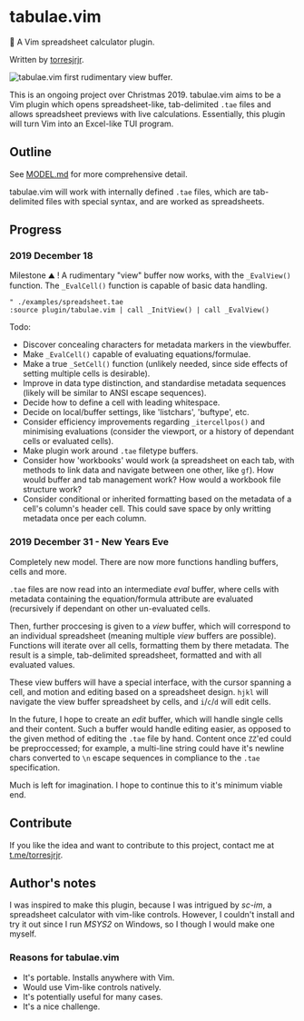 tabulae.vim
===========
📖 A Vim spreadsheet calculator plugin.

Written by [torresjrjr](https://t.me/torresjrjr).

![tabulae.vim first rudimentary view buffer.](https://i.imgur.com/xKUxkio.png)

This is an ongoing project over Christmas 2019. tabulae.vim aims to be a Vim plugin
which opens spreadsheet-like, tab-delimited `.tae` files and allows spreadsheet
previews with live calculations. Essentially, this plugin will turn Vim into an
Excel-like TUI program.

Outline
-------
See [MODEL.md](MODEL.md) for more comprehensive detail.

tabulae.vim will work with internally defined `.tae` files, which are
tab-delimited files with special syntax, and are worked as spreadsheets.

Progress
--------

### 2019 December 18
Milestone ⛰️ ! A rudimentary "view" buffer now works, with the `_EvalView()`
function. The `_EvalCell()` function is capable of basic data handling.

```vim
" ./examples/spreadsheet.tae
:source plugin/tabulae.vim | call _InitView() | call _EvalView() 
```

Todo:
- Discover concealing characters for metadata markers in the viewbuffer.
- Make `_EvalCell()` capable of evaluating equations/formulae.
- Make a true `_SetCell()` function (unlikely needed, since side effects of
  setting multiple cells is desirable).
- Improve in data type distinction, and standardise metadata sequences (likely
  will be similar to ANSI escape sequences).
- Decide how to define a cell with leading whitespace.
- Decide on local/buffer settings, like 'listchars', 'buftype', etc.
- Consider efficiency improvements regarding `_itercellpos()` and minimising
  evaluations (consider the viewport, or a history of dependant cells or
  evaluated cells).
- Make plugin work around `.tae` filetype buffers.
- Consider how 'workbooks' would work (a spreadsheet on each tab, with methods
  to link data and navigate between one other, like `gf`). How would buffer
  and tab management work? How would a workbook file structure work?
- Consider conditional or inherited formatting based on the metadata of a
  cell's column's header cell. This could save space by only writting metadata
  once per each column.

### 2019 December 31 - New Years Eve
Completely new model. There are now more functions handling buffers, cells and
more.

`.tae` files are now read into an intermediate _eval_ buffer, where cells
with metadata containing the equation/formula attribute are evaluated
(recursively if dependant on other un-evaluated cells.

Then, further proccesing is given to a _view_ buffer, which will correspond to an
individual spreadsheet (meaning multiple _view_ buffers are possible). Functions
will iterate over all cells, formatting them by there metadata. The result is a
simple, tab-delimited spreadsheet, formatted and with all evaluated values.

These view buffers will have a special interface, with the cursor spanning a
cell, and motion and editing based on a spreadsheet design. `hjkl` will navigate
the view buffer spreadsheet by cells, and `i`/`c`/`d` will edit cells.

In the future, I hope to create an _edit_ buffer, which will handle single cells
and their content. Such a buffer would handle editing easier, as opposed to the
given method of editing the `.tae` file by hand. Content once `ZZ`'ed could be
preproccessed; for example, a multi-line string could have it's newline chars
converted to `\n` escape sequences in compliance to the `.tae` specification.

Much is left for imagination. I hope to continue this to it's minimum viable end.

Contribute
----------
If you like the idea and want to contribute to this project, contact me at
[t.me/torresjrjr](https://t.me/torresjrjr).

Author's notes
-------------
I was inspired to make this plugin, because I was intrigued by _sc-im_, a
spreadsheet calculator with vim-like controls. However, I couldn't install and
try it out since I run _MSYS2_ on Windows, so I though I would make one myself.

### Reasons for tabulae.vim
- It's portable. Installs anywhere with Vim.
- Would use Vim-like controls natively.
- It's potentially useful for many cases.
- It's a nice challenge.
